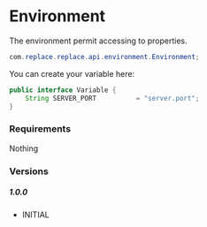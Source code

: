 # Environment

The environment permit accessing to properties.

```java
com.replace.replace.api.environment.Environment;
```

You can create your variable here:

```java
public interface Variable {
    String SERVER_PORT          = "server.port";
}
```

### Requirements

Nothing

### Versions

##### 1.0.0

- INITIAL